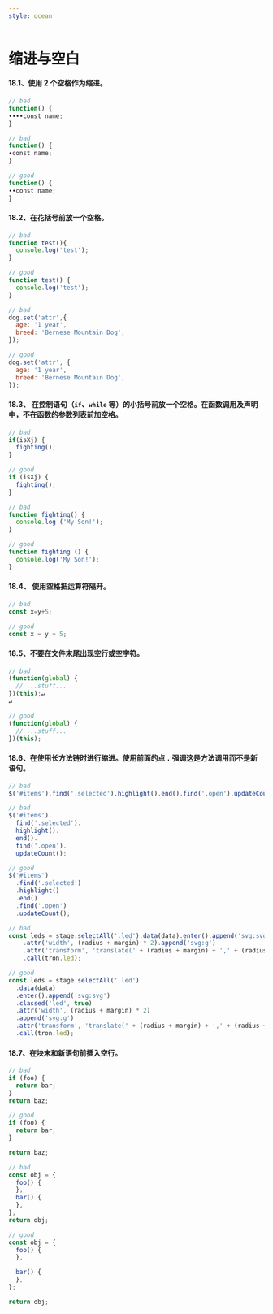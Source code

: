 ```yaml
---
style: ocean
---
```

缩进与空白
===

#### 18.1、使用 2 个空格作为缩进。

```javascript
// bad
function() {
∙∙∙∙const name;
}

// bad
function() {
∙const name;
}

// good
function() {
∙∙const name;
}
```
#### 18.2、在花括号前放一个空格。

```javascript
// bad
function test(){
  console.log('test');
}

// good
function test() {
  console.log('test');
}

// bad
dog.set('attr',{
  age: '1 year',
  breed: 'Bernese Mountain Dog',
});

// good
dog.set('attr', {
  age: '1 year',
  breed: 'Bernese Mountain Dog',
});
```
#### 18.3、 在控制语句（`if`、`while` 等）的小括号前放一个空格。在函数调用及声明中，不在函数的参数列表前加空格。

```javascript
// bad
if(isXj) {
  fighting();
}

// good
if (isXj) {
  fighting();
}

// bad
function fighting() {
  console.log ('My Son!');
}

// good
function fighting () {
  console.log('My Son!');
}
```
#### 18.4、 使用空格把运算符隔开。

```javascript
// bad
const x=y+5;

// good
const x = y + 5;
```
#### 18.5、不要在文件末尾出现空行或空字符。

```javascript
// bad
(function(global) {
  // ...stuff...
})(this);↵
↵
```
```javascript
// good
(function(global) {
  // ...stuff...
})(this);
```
#### 18.6、在使用长方法链时进行缩进。使用前面的点 `.` 强调这是方法调用而不是新语句。

```javascript
// bad
$('#items').find('.selected').highlight().end().find('.open').updateCount();

// bad
$('#items').
  find('.selected').
  highlight().
  end().
  find('.open').
  updateCount();

// good
$('#items')
  .find('.selected')
  .highlight()
  .end()
  .find('.open')
  .updateCount();

// bad
const leds = stage.selectAll('.led').data(data).enter().append('svg:svg').class('led', true)
    .attr('width', (radius + margin) * 2).append('svg:g')
    .attr('transform', 'translate(' + (radius + margin) + ',' + (radius + margin) + ')')
    .call(tron.led);

// good
const leds = stage.selectAll('.led')
  .data(data)
  .enter().append('svg:svg')
  .classed('led', true)
  .attr('width', (radius + margin) * 2)
  .append('svg:g')
  .attr('transform', 'translate(' + (radius + margin) + ',' + (radius + margin) + ')')
  .call(tron.led);
```
#### 18.7、在块末和新语句前插入空行。

```javascript
// bad
if (foo) {
  return bar;
}
return baz;

// good
if (foo) {
  return bar;
}

return baz;

// bad
const obj = {
  foo() {
  },
  bar() {
  },
};
return obj;

// good
const obj = {
  foo() {
  },

  bar() {
  },
};

return obj;
```
